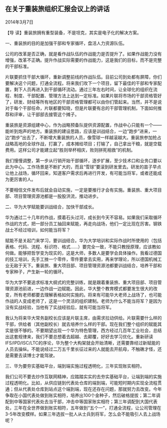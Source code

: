 ## 在关于重装旅组织汇报会议上的讲话

2014年3月7日



【导  读】重装旅拥有重型装备，不是坦克，其实是电子化的解决方案。



一、重装旅的目的是加强干部和专家循环，盘活人力资源队伍。

公司的改革是否正确，就是看作战队伍的作战能力是否提升了。如果作战能力没有增强，改革不正确。提升作战实际需要的作战能力，这是我们的目标，而不是完整的干部标准。

片联要抓住干部大循环，重新调整前线的作战队伍。目前公司到处都有屏障，你们要解决这个问题，打通全流程。将来我们攻下一个项目，留下最佳的干部和专家配置，剩下人员再进入到干部循环流动。通过三年左右时间，让全球化的组织在流程、制度、干部配置、管理方法上达到一定标准。如果片联将市场的干部资格管好了，研发、财经等所有地区的干部资格管理都可以由你们管起来。当然，并不是说对于每个干部任命，片联都要知晓，但是片联要有总的干部管理机制，下面如何推荐和评审，让干部部去接管这个摊子。

重装旅是资源组建中心，作为战略预备队提供资源配置，作战中心只能有一个——能听到炮声的地方。重装旅的建设思路，应该是训战结合，一边“跑步”进来，一边“跑步”出去了，不断增大重装旅的人员，像雪球一样越滚越大。重装旅参加抢占战略高地的全球作战，打赢了，成本摊给项目；打输了，自己拿出干粮，就是空载费用。这样公司才能建立起“胜则举杯相庆，败则拼死相救”的机制。

我们慢慢调整，第一步从行销开始干部循环，逐步扩展，至少技术口和业务口要以此为中心。工作场景是不断扩大的，而且“雪球”要滚到研发里去。研发的苗子早点让他上战场，循环回来，知道客户需求后再进行开发，有可能当将军，或者还能成为更厉害的人。

不要相信文件发布后就会自动实施，一定是要推行才会有实施。重装旅、重大项目部、项目管理资源池都是一股股洪流，推动进步。

二、华为大学赋能要训战结合，加快干部成长。

华为通过二十几年的作战，摸着石头过河，成长到今天不容易。如果我们采取循环作战的方式，把一部分员工抽回来赋能，再走向战场，他们一定比现在厉害。钢铁战士不经过培训，如何能当将军？

赋能不是关起门来学习，要训战结合。华为大学培训和实际作战时所使用的（包括表格、代码、流程、标识符、格式……）要完全一致，不能只教授原理，应该教如何做。能够把哲学变为现实的，这是大师，多数人是要学会具体操作。我看过德国的技工培训，先手工挫一个零件，零件要拿去实用，再来学理论，所以德国机械工业无敌于天下。重装旅、重大项目部、项目管理资源池都要训战结合，培养干部和专家种子，产生新一轮的循环。

华为大学不要追求标准大纲式的完整训练，就是跟着重装旅、重大项目部、项目管理资源池前进，一边作战一边赋能。因此，华大整个教育模式都要发生很大的改变，所有老师都要去理解表格如何实施的。将来有可能华大老师上战场了，也可能作战的人变成老师了，这是一个灵活的组织建制。老师为什么不能当将军？是因为没有实战经验，当他有了实战经验后，就有可能当将军。

我认为将来华大常务副校长应该是片联主席，由需求拉动供给。片联需要什么样的干部，供给者（其他副校长）就去培养什么样的干部。现在我们整个组织的赋能其实是很不够的。不要期望出现一个华为特色管理，西方经过几百年工业社会，总结出这套规律来，我们不要总想着去超越、去颠覆，好好去学习优化。重新研读IFS/IPD/ISC/LTC的序论，华为整个大构架就会开始清晰，还需要靠经过新赋能的人员去操纵。不能说经过二万五千里长征过来的人就能去开航母，不触礁才怪，还是需要去读博士才能驾驶。

三、华为要夯实基础平台，端到端实施过程透明化，三年实现账实相符。

我们公司不要去炒作互联网精神，应踏踏实实的去夯实基础平台，让端到端的实施过程透明化。比如，从供应链到代表处仓库的端到端，可能短时期内实现全流程贯通；但从代表处仓库到站点这个端到端，现在还存在问题，那就努力去改变。今年争取在小国代表处做到账实相符，培养出100个金种子，然后破格提拔；第二年调配到中等国家代表处去当干部，冲击中等国家账实相符；第三年调配到大国代表处，三年在全世界做到账实相符，五年做到“五个一”，打通全流程，让公司管理在3-5年改变模样。如果三年选拔一批人从士兵到将军，怎么会不能吸引人去上战场呢？
